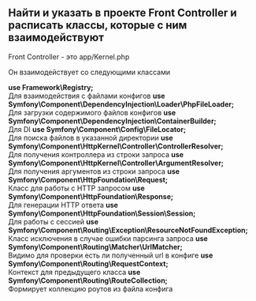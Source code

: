 ## Найти и указать в проекте Front Controller и расписать классы, которые с ним взаимодействуют  

Front Controller - это app/Kernel.php

Он взаимодействует со следующими классами

**use Framework\Registry;**  
Для взаимодействия с файлами конфигов
**use Symfony\Component\DependencyInjection\Loader\PhpFileLoader;**  
Для загрузки содержимого файлов конфигов
**use Symfony\Component\DependencyInjection\ContainerBuilder;**  
Для DI
**use Symfony\Component\Config\FileLocator;**  
Для поиска файлов в указанной директории
**use Symfony\Component\HttpKernel\Controller\ControllerResolver;**  
Для получения контроллера из строки запроса
**use Symfony\Component\HttpKernel\Controller\ArgumentResolver;**  
Для получения аргументов из строки запроса
**use Symfony\Component\HttpFoundation\Request;**  
Класс для работы с HTTP запросом
**use Symfony\Component\HttpFoundation\Response;**  
Для генерации HTTP ответа
**use Symfony\Component\HttpFoundation\Session\Session;**  
Для работы с сессией
**use Symfony\Component\Routing\Exception\ResourceNotFoundException;** 
Класс исключения в случае ошибки парсинга запроса
**use Symfony\Component\Routing\Matcher\UrlMatcher;**  
Видимо для проверки есть ли полученный url  в конфиге
**use Symfony\Component\Routing\RequestContext;**  
Контекст для предыдущего класса
**use Symfony\Component\Routing\RouteCollection;**  
Формирует коллекцию роутов из файла конфига